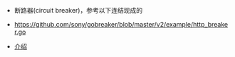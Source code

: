 - 断路器(circuit breaker)，参考以下连结现成的
- https://github.com/sony/gobreaker/blob/master/v2/example/http_breaker.go

- [介绍](https://rednafi.com/go/circuit_breaker/)
